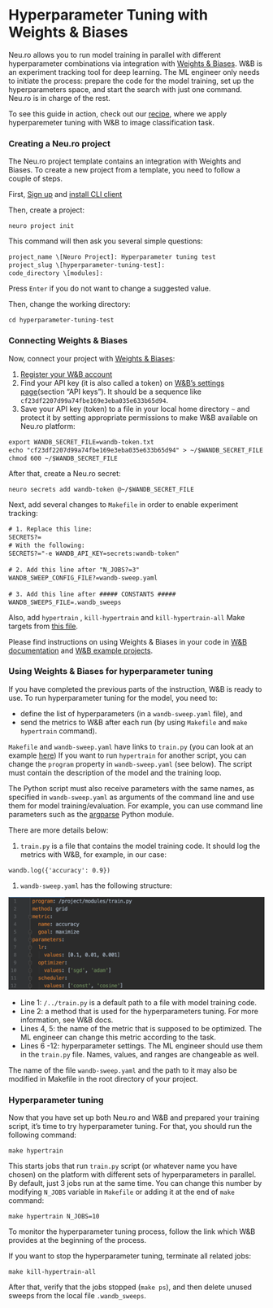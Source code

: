 # Hyperparameter Tuning with Weights & Biases

Neu.ro allows you to run model training in parallel with different hyperparameter combinations via integration with [Weights & Biases](https://www.wandb.com/). W&B is an experiment tracking tool for deep learning. The ML engineer only needs to initiate the process: prepare the code for the model training, set up the hyperparameters space, and start the search with just one command. Neu.ro is in charge of the rest.

To see this guide in action, check out our [recipe](https://github.com/neuromation/ml-recipe-hyperparam-wandb), where we apply hyperparemeter tuning with W&B to image classification task.

### Creating a Neu.ro project

The Neu.ro project template contains an integration with Weights and Biases. To create a new project from a template, you need to follow a couple of steps. 

First, [Sign up](https://neu.ro/) and [install CLI client](https://docs.neu.ro/getting-started#installing-cli)

Then, create a project:

```text
neuro project init
```

This command will then ask you several simple questions:

```text
project_name \[Neuro Project]: Hyperparameter tuning test
project_slug \[hyperparameter-tuning-test]:
code_directory \[modules]:
```

Press `Enter` if you do not want to change a suggested value.

Then, change the working directory:

```text
cd hyperparameter-tuning-test
```

### Connecting Weights & Biases

Now, connect your project with [Weights & Biases](https://www.wandb.com/):

1. [Register your W&B account](https://app.wandb.ai/login?signup=true)
2. Find your API key \(it is also called a token\) on [W&B’s settings page](https://app.wandb.ai/settings)\(section “API keys”\). It should be a sequence like `cf23df2207d99a74fbe169e3eba035e633b65d94`.
3. Save your API key \(token\) to a file in your local home directory `~` and protect it by setting appropriate permissions to make W&B available on Neu.ro platform:

```text
export WANDB_SECRET_FILE=wandb-token.txt
echo "cf23df2207d99a74fbe169e3eba035e633b65d94" > ~/$WANDB_SECRET_FILE
chmod 600 ~/$WANDB_SECRET_FILE
```

After that, create a Neu.ro secret:

```text
neuro secrets add wandb-token @~/$WANDB_SECRET_FILE
```

Next, add several changes to `Makefile` in order to enable experiment tracking:

```text
# 1. Replace this line:
SECRETS?=
# With the following:
SECRETS?="-e WANDB_API_KEY=secrets:wandb-token"

# 2. Add this line after "N_JOBS?=3"
WANDB_SWEEP_CONFIG_FILE?=wandb-sweep.yaml

# 3. Add this line after ##### CONSTANTS #####
WANDB_SWEEPS_FILE=.wandb_sweeps
```

Also, add `hypertrain` , `kill-hypertrain` and `kill-hypertrain-all` Make targets from [this file](https://github.com/neuromation/ml-recipe-hyperparam-wandb/blob/66545469755b5b2bf74f461f5f6d91ed4d133d26/Makefile#L405-L458).

Please find instructions on using Weights & Biases in your code in [W&B documentation](https://docs.wandb.com/library/api/examples) and [W&B example projects](https://github.com/wandb/examples).

### Using Weights & Biases for hyperparameter tuning

If you have completed the previous parts of the instruction, W&B is ready to use. To run hyperparameter tuning for the model, you need to:

* define the list of hyperparameters \(in a `wandb-sweep.yaml` file\), and
* send the metrics to W&B after each run \(by using `Makefile` and `make hypertrain` command\).

`Makefile` and `wandb-sweep.yaml` have links to `train.py` \(you can look at an example [here](https://github.com/neuromation/ml-recipe-hyperparam-wandb/blob/66545469755b5b2bf74f461f5f6d91ed4d133d26/src/train.py)\) If you want to run `hypertrain` for another script, you can change the `program` property in `wandb-sweep.yaml` \(see below\). The script must contain the description of the model and the training loop.

The Python script must also receive parameters with the same names, as specified in `wandb-sweep.yaml` as arguments of the command line and use them for model training/evaluation. For example, you can use command line parameters such as the [argparse](https://docs.python.org/3/library/argparse.html) Python module.

There are more details below:

1. `train.py` is a file that contains the model training code. It should log the metrics with W&B, for example, in our case:

```text
wandb.log({'accuracy': 0.9})
```

1. `wandb-sweep.yaml` has the following structure:

![wandb-sweep.yaml example](../../.gitbook/assets/wandb-yaml.png)

* Line 1: `/../train.py` is a default path to a file with model training code.
* Line 2: a method that is used for the hyperparameters tuning. For more information, see W&B docs.
* Lines 4, 5: the name of the metric that is supposed to be optimized. The ML engineer can change this metric according to the task.
* Lines 6 -12: hyperparameter settings. The ML engineer should use them in the `train.py` file. Names, values, and ranges are changeable as well.

The name of the file `wandb-sweep.yaml` and the path to it may also be modified in Makefile in the root directory of your project.

### Hyperparameter tuning

Now that you have set up both Neu.ro and W&B and prepared your training script, it’s time to try hyperparameter tuning. For that, you should run the following command:

```text
make hypertrain
```

This starts jobs that run `train.py` script \(or whatever name you have chosen\) on the platform with different sets of hyperparameters in parallel. By default, just 3 jobs run at the same time. You can change this number by modifying `N_JOBS` variable in `Makefile` or adding it at the end of `make` command:

```text
make hypertrain N_JOBS=10
```

To monitor the hyperparameter tuning process, follow the link which W&B provides at the beginning of the process.

If you want to stop the hyperparameter tuning, terminate all related jobs:

```text
make kill-hypertrain-all
```

After that, verify that the jobs stopped \(`make ps`\), and then delete unused sweeps from the local file `.wandb_sweeps`.

